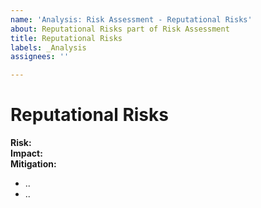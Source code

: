 ```yaml
---
name: 'Analysis: Risk Assessment - Reputational Risks'
about: Reputational Risks part of Risk Assessment
title: Reputational Risks
labels: _Analysis
assignees: ''

---
```


# Reputational Risks

**Risk:**\
**Impact:**\
**Mitigation:**

- ..
- ..
